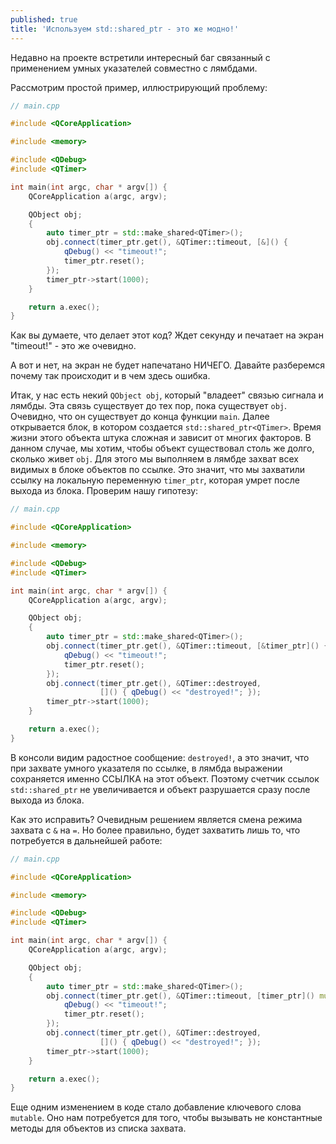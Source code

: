 ```yaml
---
published: true
title: 'Используем std::shared_ptr - это же модно!'
---
```


Недавно на проекте встретили интересный баг связанный с применением умных указателей совместно с лямбдами.

Рассмотрим простой пример, иллюстрирующий проблему:

```cpp
// main.cpp

#include <QCoreApplication>

#include <memory>

#include <QDebug>
#include <QTimer>

int main(int argc, char * argv[]) {
    QCoreApplication a(argc, argv);

    QObject obj;
    {
        auto timer_ptr = std::make_shared<QTimer>();
        obj.connect(timer_ptr.get(), &QTimer::timeout, [&]() {
            qDebug() << "timeout!";
            timer_ptr.reset();
        });
        timer_ptr->start(1000);
    }

    return a.exec();
}

```

Как вы думаете, что делает этот код? Ждет секунду и печатает на экран "timeout!" - это же очевидно.

А вот и нет, на экран не будет напечатано НИЧЕГО. Давайте разберемся почему так происходит и в чем здесь ошибка.

Итак, у нас есть некий `QObject obj`, который "владеет" связью сигнала и лямбды. Эта связь существует до тех пор, пока существует `obj`. Очевидно, что он существует до конца функции `main`.
Далее открывается блок, в котором создается `std::shared_ptr<QTimer>`. Время жизни этого объекта штука сложная и зависит от многих факторов. В данном случае, мы хотим, чтобы объект существовал столь же долго, сколько живет `obj`. Для этого мы выполняем в лямбде захват всех видимых в блоке объектов по ссылке. Это значит, что мы захватили ссылку на локальную переменную `timer_ptr`, которая умрет после выхода из блока. Проверим нашу гипотезу:
```c++
// main.cpp

#include <QCoreApplication>

#include <memory>

#include <QDebug>
#include <QTimer>

int main(int argc, char * argv[]) {
    QCoreApplication a(argc, argv);

    QObject obj;
    {
        auto timer_ptr = std::make_shared<QTimer>();
        obj.connect(timer_ptr.get(), &QTimer::timeout, [&timer_ptr]() {
            qDebug() << "timeout!";
            timer_ptr.reset();
        });
        obj.connect(timer_ptr.get(), &QTimer::destroyed,
                    []() { qDebug() << "destroyed!"; });
        timer_ptr->start(1000);
    }

    return a.exec();
}

```

В консоли видим радостное сообщение: `destroyed!`, а это значит, что при захвате умного указателя по ссылке, в лямбда выражении сохраняется именно ССЫЛКА на этот объект. Поэтому счетчик ссылок `std::shared_ptr` не увеличивается и объект разрушается сразу после выхода из блока.

Как это исправить?
Очевидным решением является смена режима захвата с `&` на `=`. Но более правильно, будет захватить лишь то, что потребуется в дальнейшей работе:
```c++
// main.cpp

#include <QCoreApplication>

#include <memory>

#include <QDebug>
#include <QTimer>

int main(int argc, char * argv[]) {
    QCoreApplication a(argc, argv);

    QObject obj;
    {
        auto timer_ptr = std::make_shared<QTimer>();
        obj.connect(timer_ptr.get(), &QTimer::timeout, [timer_ptr]() mutable {
            qDebug() << "timeout!";
            timer_ptr.reset();
        });
        obj.connect(timer_ptr.get(), &QTimer::destroyed,
                    []() { qDebug() << "destroyed!"; });
        timer_ptr->start(1000);
    }

    return a.exec();
}

```

Еще одним изменением в коде стало добавление ключевого слова `mutable`. Оно нам потребуется для того, чтобы вызывать не константные методы для объектов из списка захвата.
